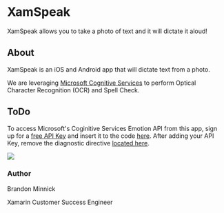 # XamSpeak
XamSpeak allows you to take a photo of text and it will dictate it aloud!

## About
XamSpeak is an iOS and Android app that will dictate text from a photo. 

We are leveraging [Microsoft Cognitive Services](https://www.microsoft.com/cognitive-services/) to perform Optical Character Recognition (OCR) and Spell Check.

## ToDo
To access Microsoft's Coginitive Services Emotion API from this app, sign up for a [free API Key](https://www.microsoft.com/cognitive-services/) and insert it to the code [here](./Source/XamSpeak/Constants/CognitiveServicesConstants.cs#L8). After adding your API Key, remove the diagnostic directive [located here](./Source/XamSpeak/blob/master/XamSpeak/Constants/CognitiveServicesConstants.cs#L5).

![](./Demos/XamSpeakGif.gif)

### Author
Brandon Minnick

Xamarin Customer Success Engineer
